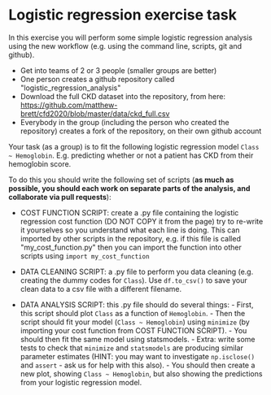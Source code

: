 # Logistic regression exercise task

In this exercise you will perform some simple logistic regression analysis using the new workflow (e.g. using the command line, scripts, git and github).

- Get into teams of 2 or 3 people (smaller groups are better)
- One person creates a github repository called "logistic_regression_analysis"
- Download the full CKD dataset into the repository, from here: https://github.com/matthew-brett/cfd2020/blob/master/data/ckd_full.csv
- Everybody in the group (including the person who created the repository) creates a fork of the repository, on their own github account

Your task (as a group) is to fit the following logistic regression model `Class ~ Hemoglobin`. E.g. predicting whether or not a patient has CKD from their hemoglobin score.

To do this you should write the following set of scripts (**as much as possible, you should each work on separate parts of the analysis, and collaborate via pull requests**):

- COST FUNCTION SCRIPT: create a .py file containing the logistic regression cost function (DO NOT COPY it from the page) try to re-write it yourselves so you understand what each line is doing. This can imported by other scripts in the repository, e.g. if this file is called "my_cost_function.py" then you can import the function into other scripts using `import my_cost_function`

- DATA CLEANING SCRIPT: a .py file to perform you data cleaning (e.g. creating the dummy codes for `Class`). Use `df.to_csv()` to save your clean data to 
    a csv file with a different filename.

- DATA ANALYSIS SCRIPT: this .py file should do several things:
        - First, this script should plot `Class` as a function of `Hemoglobin`. 
        - Then the script should fit your model (`Class ~ Hemoglobin`) using `minimize` (by importing your cost function from COST FUNCTION SCRIPT). 
        - You should then fit the same model using statsmodels.
        - Extra: write some tests to check that `minimize` and `statsmodels` are producing similar parameter estimates (HINT: you may want to investigate `np.isclose()` and `assert` - ask us for help with this also).
        - You should then create a new plot, showing `Class ~ Hemoglobin`, but 
        also showing the predictions from your logistic regression model.
